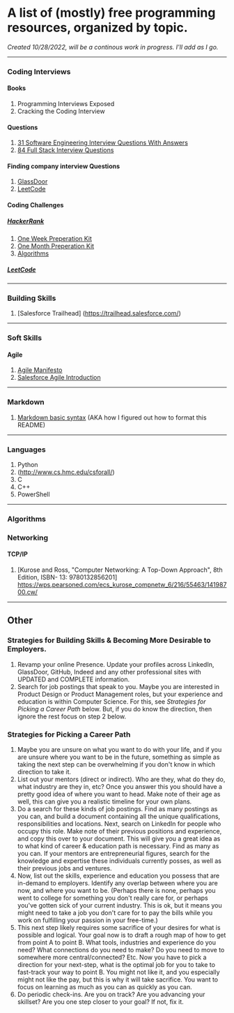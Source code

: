 # A list of (mostly) free programming resources, organized by topic. 

*Created 10/28/2022, will be a continous work in progress. I'll add as I go.*
***
### Coding Interviews
#### Books
1. Programming Interviews Exposed
2. Cracking the Coding Interview
#### Questions
1. [31 Software Engineering Interview Questions With Answers](https://www.springboard.com/blog/software-engineering/21-software-engineering-interview-questions/)
2. [84 Full Stack Interview Questions](https://www.springboard.com/blog/software-engineering/full-stack-developer-interview-questions/)

#### Finding company interview Questions
1. [GlassDoor](https://www.glassdoor.com/Reviews/index.htm?overall_rating_low=3&page=1&occ=B.S.%20Cybersecurity)
2. [LeetCode](https://leetcode.com/discuss/interview-question?currentPage=1&orderBy=hot&query=)

#### Coding Challenges
##### [HackerRank](https://www.hackerrank.com/)
1. [One Week Preperation Kit](https://www.hackerrank.com/interview/preparation-kits/one-week-preparation-kit/)
2. [One Month Preperation Kit](https://www.hackerrank.com/interview/preparation-kits/one-month-preparation-kit/one-month-week-one/challenges)
3. [Algorithms](https://www.hackerrank.com/domains/algorithms)
##### [LeetCode](https://leetcode.com/)

***
### Building Skills
1. [Salesforce Trailhead] (https://trailhead.salesforce.com/) 


***
### Soft Skills
#### Agile
1. [Agile Manifesto](https://agilemanifesto.org/)
2. [Salesforce Agile Introduction](https://trailhead.salesforce.com/content/learn/modules/salesforce-agile-basics)


***
### Markdown
1. [Markdown basic syntax](https://www.markdownguide.org/basic-syntax/) (AKA how I figured out how to format this README)

***
### Languages
1. Python
  1.  (http://www.cs.hmc.edu/csforall/)
2. C
3. C++
4. PowerShell

***
### Algorithms


### Networking
#### TCP/IP
1. [Kurose and Ross, "Computer Networking: A Top-Down Approach", 8th Edition, ISBN-
13: 9780132856201] https://wps.pearsoned.com/ecs_kurose_compnetw_6/216/55463/14198700.cw/

***
## Other
### Strategies for Building Skills & Becoming More Desirable to Employers.
1. Revamp your online Presence. Update your profiles across LinkedIn, GlassDoor, GitHub, Indeed and any other professional sites with UPDATED and COMPLETE information.
2. Search for job postings that speak to you. Maybe you are interested in Product Design or Product Management roles, but your experience and education is within Computer Science. For this, see *Strategies for Picking a Career Path* below. But, if you do know the direction, then ignore the rest focus on step 2 below.

### Strategies for Picking a Career Path
1. Maybe you are unsure on what you want to do with your life, and if you are unsure where you want to be in the future, something as simple as taking the next step can be overwhelming if you don't know in which direction to take it. 
  1. List out your mentors (direct or indirect). Who are they, what do they do, what industry are they in, etc? Once you answer this you should have a pretty good idea of where you want to head. Make note of their age as well, this can give you a realistic timeline for your own plans. 
  2. Do a search for these kinds of job postings.  Find as many postings as you can, and build a document containing all the unique qualifications, responsibilities and locations. Next, search on LinkedIn for people who occupy this role. Make note of their previous positions and experience, and copy this over to your document. This will give you a great idea as to what kind of career & education path is necessary. Find as many as you can. If your mentors are entrepreneurial figures, search for the knowledge and expertise these individuals currently posses, as well as their previous jobs and ventures. 
  2. Now, list out the skills, experience and education you possess that are in-demand to employers. Identify any overlap between where you are now, and where you want to be. (Perhaps there is none, perhaps you went to college for something you don't really care for, or perhaps you've gotten sick of your current industry. This is ok, but it means you might need to take a job you don't care for to pay the bills while you work on fulfilling your passion in your free-time.)
  3. This next step likely requires some sacrifice of your desires for what is possible and logical. Your goal now is to draft a rough map of how to get from point A to point B. What tools, industries and experience do you need? What connections do you need to make? Do you need to move to somewhere more central/connected? Etc. Now you have to pick a direction for your next-step, what is the optimal job for you to take to fast-track your way to point B. You might not like it, and you especially might not like the pay, but this is why it will take sacrifice. You want to focus on learning as much as you can as quickly as you can. 
  4. Do periodic check-ins. Are you on track? Are you advancing your skillset? Are you one step closer to your goal? If not, fix it.




